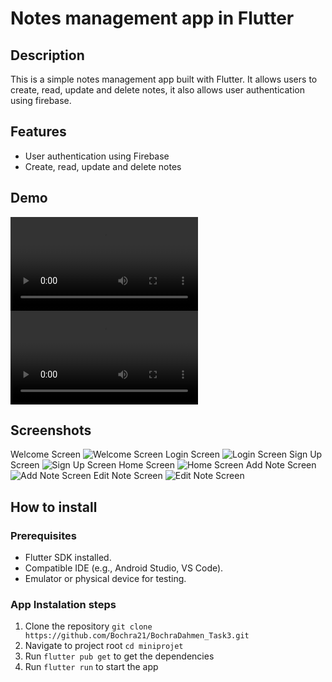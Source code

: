 # Notes management app in Flutter
## Description
This is a simple notes management app built with Flutter. It allows users to create, read, update and delete notes, it also allows user authentication using firebase.
## Features
- User authentication using Firebase
- Create, read, update and delete notes
## Demo
![Auth Demo](assets/demo_videos/auth.webm)
![Notes Demo](assets/demo_videos/note_management.webm)
## Screenshots
Welcome Screen
![Welcome Screen](assets/screenshots/welcome_screen.png)
Login Screen
![Login Screen](assets/screenshots/sign_in.png)
Sign Up Screen
![Sign Up Screen](assets/screenshots/sign_up.png)
Home Screen
![Home Screen](assets/screenshots/home_screen.png)
Add Note Screen
![Add Note Screen](assets/screenshots/add_note.png)
Edit Note Screen
![Edit Note Screen](assets/screenshots/edit_note.png)
## How to install
### Prerequisites
- Flutter SDK installed.
- Compatible IDE (e.g., Android Studio, VS Code).
- Emulator or physical device for testing.
### App Instalation steps
1. Clone the repository
`git clone https://github.com/Bochra21/BochraDahmen_Task3.git`
2. Navigate to project root
`cd miniprojet`
3. Run `flutter pub get` to get the dependencies
4. Run `flutter run` to start the app





